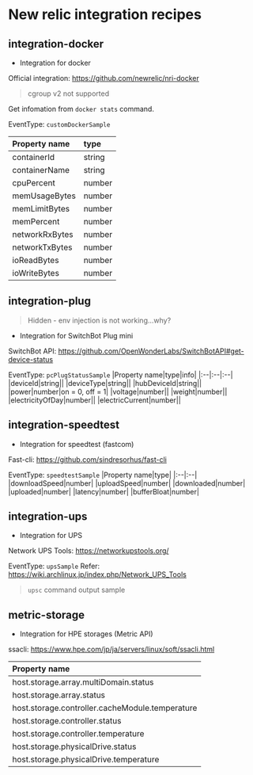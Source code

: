 # New relic integration recipes

## integration-docker
- Integration for docker

Official integration: https://github.com/newrelic/nri-docker
> cgroup v2 not supported

Get infomation from `docker stats` command.

EventType: `customDockerSample`

|Property name|type|
|:--|:--|
|containerId|string|
|containerName|string|
|cpuPercent|number|
|memUsageBytes|number|
|memLimitBytes|number|
|memPercent|number|
|networkRxBytes|number|
|networkTxBytes|number|
|ioReadBytes|number|
|ioWriteBytes|number|

## integration-plug
> Hidden - env injection is not working...why?
- Integration for SwitchBot Plug mini

SwitchBot API: https://github.com/OpenWonderLabs/SwitchBotAPI#get-device-status

EventType: `pcPlugStatusSample`
|Property name|type|info|
|:--|:--|:--|
|deviceId|string||
|deviceType|string||
|hubDeviceId|string||
|power|number|on = 0, off = 1|
|voltage|number||
|weight|number||
|electricityOfDay|number||
|electricCurrent|number||

## integration-speedtest
- Integration for speedtest (fastcom)

Fast-cli: https://github.com/sindresorhus/fast-cli

EventType: `speedtestSample`
|Property name|type|
|:--|:--|
|downloadSpeed|number|
|uploadSpeed|number|
|downloaded|number|
|uploaded|number|
|latency|number|
|bufferBloat|number|

## integration-ups
- Integration for UPS

Network UPS Tools: https://networkupstools.org/

EventType: `upsSample`
Refer: https://wiki.archlinux.jp/index.php/Network_UPS_Tools
> `upsc` command output sample

## metric-storage
- Integration for HPE storages (Metric API)

ssacli: https://www.hpe.com/jp/ja/servers/linux/soft/ssacli.html

|Property name|
|:--|
|host.storage.array.multiDomain.status|
|host.storage.array.status|
|host.storage.controller.cacheModule.temperature|
|host.storage.controller.status|
|host.storage.controller.temperature|
|host.storage.physicalDrive.status|
|host.storage.physicalDrive.temperature|
